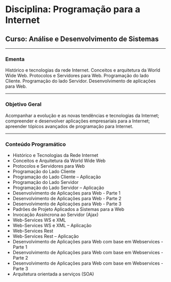 # Disciplina: Programação para a Internet

## Curso: Análise e Desenvolvimento de Sistemas

---

### Ementa

Histórico e tecnologias da rede Internet. Conceitos e arquitetura da World Wide Web. Protocolos e Servidores para Web. Programação do lado Cliente. Programação do lado Servidor. Desenvolvimento de aplicações para Web.

---

### Objetivo Geral

Acompanhar a evolução e as novas tendências e tecnologias da Internet; compreender e desenvolver aplicações empresariais para a Internet; apreender tópicos avançados de programação para Internet.

---

### Conteúdo Programático

- Histórico e Tecnologias da Rede Internet
- Conceitos e Arquitetura da World Wide Web
- Protocolos e Servidores para Web
- Programação do Lado Cliente
- Programação do Lado Cliente – Aplicação
- Programação do Lado Servidor
- Programação do Lado Servidor – Aplicação
- Desenvolvimento de Aplicações para Web - Parte 1
- Desenvolvimento de Aplicações para Web - Parte 2
- Desenvolvimento de Aplicações para Web - Parte 3
- Padrões de Projeto Aplicados a Sistemas para a Web
- Invocação Assíncrona ao Servidor (Ajax)
- Web-Services WS e XML
- Web-Services WS e XML – Aplicação
- Web-Services Rest
- Web-Services Rest – Aplicação
- Desenvolvimento de Aplicações para Web com base em Webservices - Parte 1
- Desenvolvimento de Aplicações para Web com base em Webservices - Parte 2
- Desenvolvimento de Aplicações para Web com base em Webservices - Parte 3
- Arquitetura orientada a serviços (SOA)
